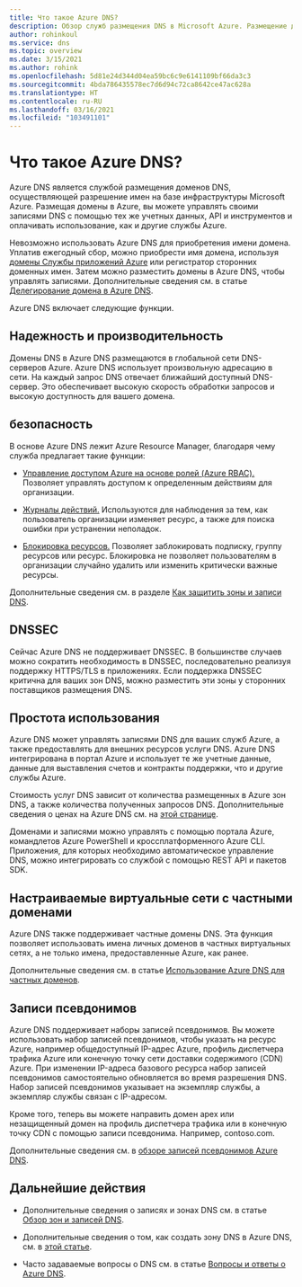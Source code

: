 ```yaml
---
title: Что такое Azure DNS?
description: Обзор служб размещения DNS в Microsoft Azure. Размещение домена в Microsoft Azure.
author: rohinkoul
ms.service: dns
ms.topic: overview
ms.date: 3/15/2021
ms.author: rohink
ms.openlocfilehash: 5d81e24d344d04ea59bc6c9e6141109bf66da3c3
ms.sourcegitcommit: 4bda786435578ec7d6d94c72ca8642ce47ac628a
ms.translationtype: HT
ms.contentlocale: ru-RU
ms.lasthandoff: 03/16/2021
ms.locfileid: "103491101"
---
```

# <a name="what-is-azure-dns"></a>Что такое Azure DNS?

Azure DNS является службой размещения доменов DNS, осуществляющей разрешение имен на базе инфраструктуры Microsoft Azure. Размещая домены в Azure, вы можете управлять своими записями DNS с помощью тех же учетных данных, API и инструментов и оплачивать использование, как и другие службы Azure.

Невозможно использовать Azure DNS для приобретения имени домена. Уплатив ежегодный сбор, можно приобрести имя домена, используя [домены Службы приложений Azure](../app-service/manage-custom-dns-buy-domain.md#buy-an-app-service-domain) или регистратор сторонних доменных имен. Затем можно разместить домены в Azure DNS, чтобы управлять записями. Дополнительные сведения см. в статье [Делегирование домена в Azure DNS](dns-domain-delegation.md).

Azure DNS включает следующие функции.

## <a name="reliability-and-performance"></a>Надежность и производительность

Домены DNS в Azure DNS размещаются в глобальной сети DNS-серверов Azure. Azure DNS использует произвольную адресацию в сети. На каждый запрос DNS отвечает ближайший доступный DNS-сервер. Это обеспечивает высокую скорость обработки запросов и высокую доступность для вашего домена.

## <a name="security"></a>безопасность

 В основе Azure DNS лежит Azure Resource Manager, благодаря чему служба предлагает такие функции:

* [Управление доступом Azure на основе ролей (Azure RBAC).](../azure-resource-manager/management/overview.md) Позволяет управлять доступом к определенным действиям для организации.

* [Журналы действий.](../azure-resource-manager/management/overview.md) Используются для наблюдения за тем, как пользователь организации изменяет ресурс, а также для поиска ошибки при устранении неполадок.

* [Блокировка ресурсов.](../azure-resource-manager/management/lock-resources.md) Позволяет заблокировать подписку, группу ресурсов или ресурс. Блокировка не позволяет пользователям в организации случайно удалить или изменить критически важные ресурсы.

Дополнительные сведения см. в разделе [Как защитить зоны и записи DNS](dns-protect-zones-recordsets.md). 

## <a name="dnssec"></a>DNSSEC

Сейчас Azure DNS не поддерживает DNSSEC. В большинстве случаев можно сократить необходимость в DNSSEC, последовательно реализуя поддержку HTTPS/TLS в приложениях. Если поддержка DNSSEC критична для ваших зон DNS, можно разместить эти зоны у сторонних поставщиков размещения DNS.

## <a name="ease-of-use"></a>Простота использования

 Azure DNS может управлять записями DNS для ваших служб Azure, а также предоставлять для внешних ресурсов услуги DNS. Azure DNS интегрирована в портал Azure и использует те же учетные данные, данные для выставления счетов и контракты поддержки, что и другие службы Azure. 

Стоимость услуг DNS зависит от количества размещенных в Azure зон DNS, а также количества полученных запросов DNS. Дополнительные сведения о ценах на Azure DNS см. на [этой странице](https://azure.microsoft.com/pricing/details/dns/).

Доменами и записями можно управлять с помощью портала Azure, командлетов Azure PowerShell и кроссплатформенного Azure CLI. Приложения, для которых необходимо автоматическое управление DNS, можно интегрировать со службой с помощью REST API и пакетов SDK.

## <a name="customizable-virtual-networks-with-private-domains"></a>Настраиваемые виртуальные сети с частными доменами

Azure DNS также поддерживает частные домены DNS. Эта функция позволяет использовать имена личных доменов в частных виртуальных сетях, а не только имена, предоставленные Azure, как ранее.

Дополнительные сведения см. в статье [Использование Azure DNS для частных доменов](private-dns-overview.md).

## <a name="alias-records"></a>Записи псевдонимов

Azure DNS поддерживает наборы записей псевдонимов. Вы можете использовать набор записей псевдонимов, чтобы указать на ресурс Azure, например общедоступный IP-адрес Azure, профиль диспетчера трафика Azure или конечную точку сети доставки содержимого (CDN) Azure. При изменении IP-адреса базового ресурса набор записей псевдонимов самостоятельно обновляется во время разрешения DNS. Набор записей псевдонимов указывает на экземпляр службы, а экземпляр службы связан с IP-адресом.

Кроме того, теперь вы можете направить домен apex или незащищенный домен на профиль диспетчера трафика или в конечную точку CDN с помощью записи псевдонима. Например, contoso.com.

Дополнительные сведения см. в [обзоре записей псевдонимов Azure DNS](dns-alias.md).

## <a name="next-steps"></a>Дальнейшие действия

* Дополнительные сведения о записях и зонах DNS см. в статье [Обзор зон и записей DNS](dns-zones-records.md).

* Дополнительные сведения о том, как создать зону DNS в Azure DNS, см. в [этой статье](./dns-getstarted-portal.md).

* Часто задаваемые вопросы о DNS см. в статье [Вопросы и ответы о Azure DNS](dns-faq.md).
